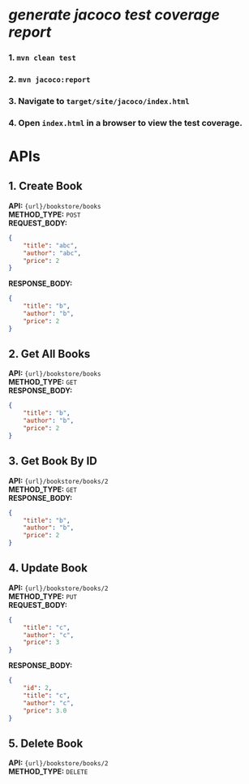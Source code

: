 # *generate jacoco test coverage report*
### 1. `mvn clean test`
### 2. `mvn jacoco:report`
### 3. Navigate to `target/site/jacoco/index.html`
### 4. Open `index.html` in a browser to view the test coverage.


# APIs

## 1. Create Book
**API:** `{url}/bookstore/books`  
**METHOD_TYPE:** `POST`  
**REQUEST_BODY:**  
```json
{
    "title": "abc",
    "author": "abc",
    "price": 2
}
```
**RESPONSE_BODY:**  
```json
{
    "title": "b",
    "author": "b",
    "price": 2
}
```

## 2. Get All Books
**API:** `{url}/bookstore/books`  
**METHOD_TYPE:** `GET`  
**RESPONSE_BODY:**  
```json
{
    "title": "b",
    "author": "b",
    "price": 2
}
```

## 3. Get Book By ID
**API:** `{url}/bookstore/books/2`  
**METHOD_TYPE:** `GET`  
**RESPONSE_BODY:**  
```json
{
    "title": "b",
    "author": "b",
    "price": 2
}
```

## 4. Update Book
**API:** `{url}/bookstore/books/2`  
**METHOD_TYPE:** `PUT`  
**REQUEST_BODY:**  
```json
{
    "title": "c",
    "author": "c",
    "price": 3
}
```
**RESPONSE_BODY:**  
```json
{
    "id": 2,
    "title": "c",
    "author": "c",
    "price": 3.0
}
```

## 5. Delete Book
**API:** `{url}/bookstore/books/2`  
**METHOD_TYPE:** `DELETE`